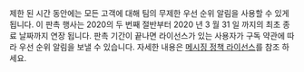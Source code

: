 제한 된 시간 동안에는 모든 고객에 대해 팀의 무제한 우선 순위 알림을 사용할 수 있게 됩니다. 이 판촉 행사는 2020의 두 번째 절반부터 2020 년 3 월 31 일 까지의 최초 종료 날짜까지 연장 됩니다. 판촉 기간이 끝나면 라이선스가 있는 사용자가 구독 약관에 따라 우선 순위 알림을 보낼 수 있습니다. 자세한 내용은 [메시징 정책 라이선스](../teams-add-on-licensing/pri-message.md)를 참조 하세요. 